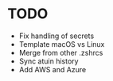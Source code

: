 # TODO

- Fix handling of secrets
- Template macOS vs Linux
- Merge from other .zshrcs
- Sync atuin history
- Add AWS and Azure
